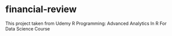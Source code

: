 # financial-review
This project taken from Udemy R Programming: Advanced Analytics In R For Data Science Course

